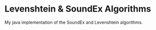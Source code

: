 # Levenshtein & SoundEx Algorithms

My java implementation of the SoundEx and Levenshtein algorithms.